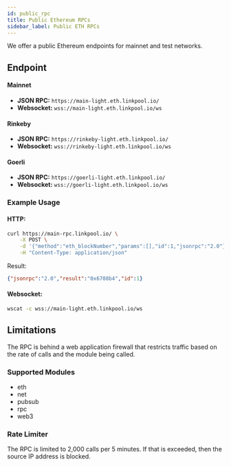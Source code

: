 ```yaml
---
id: public_rpc
title: Public Ethereum RPCs
sidebar_label: Public ETH RPCs
---
```


We offer a public Ethereum endpoints for mainnet and test networks.

## Endpoint

#### Mainnet

- **JSON RPC:** `https://main-light.eth.linkpool.io/`
- **Websocket:** `wss://main-light.eth.linkpool.io/ws`

#### Rinkeby

- **JSON RPC:** `https://rinkeby-light.eth.linkpool.io/`
- **Websocket:** `wss://rinkeby-light.eth.linkpool.io/ws`

#### Goerli

- **JSON RPC:** `https://goerli-light.eth.linkpool.io/`
- **Websocket:** `wss://goerli-light.eth.linkpool.io/ws`

### Example Usage

#### HTTP:

```bash
curl https://main-rpc.linkpool.io/ \
    -X POST \
    -d '{"method":"eth_blockNumber","params":[],"id":1,"jsonrpc":"2.0"}' \
    -H "Content-Type: application/json"
```
Result:
```json
{"jsonrpc":"2.0","result":"0x6708b4","id":1}
```

#### Websocket:

```bash
wscat -c wss://main-light.eth.linkpool.io/ws
```

## Limitations
The RPC is behind a web application firewall that restricts traffic
based on the rate of calls and the module being called.

### Supported Modules

- eth
- net
- pubsub
- rpc
- web3

### Rate Limiter
The RPC is limited to 2,000 calls per 5 minutes. If that is exceeded,
then the source IP address is blocked.